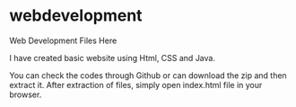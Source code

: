 # webdevelopment
Web Development Files Here

I have created basic website using Html, CSS and Java.

You can check the codes through Github or can download the zip and then extract it. After extraction of files, simply open index.html file in your browser. 
